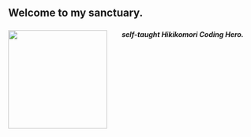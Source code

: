 <h2 align="left">Welcome to my sanctuary.</h2>

###

<img align="left" height="200" src="https://i.imgflip.com/65efzo.gif"  />

###

***<p align="center">self-taught Hikikomori Coding Hero.</p>***

###

<!--
**HikiCrash/HikiCrash** is a ✨ _special_ ✨ repository because its `README.md` (this file) appears on your GitHub profile.

Here are some ideas to get you started:

- 🔭 I’m currently working on ...
- 🌱 I’m currently learning ...
- 👯 I’m looking to collaborate on ...
- 🤔 I’m looking for help with ...
- 💬 Ask me about ...
- 📫 How to reach me: ...
- 😄 Pronouns: ...
- ⚡ Fun fact: ...
-->
